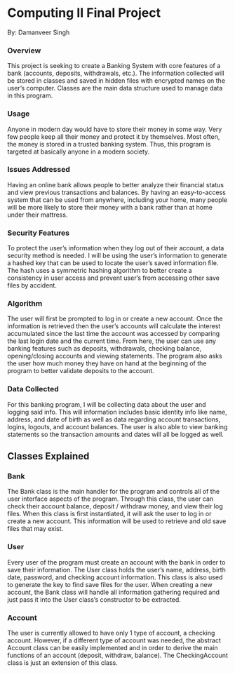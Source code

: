 # Computing II Final Project
By: Damanveer Singh

### Overview
This project is seeking to create a Banking System with core features of a bank (accounts, deposits, withdrawals, etc.). The information collected will be stored in classes and saved in hidden files with encrypted names on the user’s computer. Classes are the main data structure used to manage data in this program.

### Usage
Anyone in modern day would have to store their money in some way. Very few people keep all their money and protect it by themselves. Most often, the money is stored in a trusted banking system. Thus, this program is targeted at basically anyone in a modern society.

### Issues Addressed
Having an online bank allows people to better analyze their financial status and view previous transactions and balances. By having an easy-to-access system that can be used from anywhere, including your home, many people will be more likely to store their money with a bank rather than at home under their mattress.

### Security Features
To protect the user’s information when they log out of their account, a data security method is needed. I will be using the user’s information to generate a hashed key that can be used to locate the user’s saved information file. The hash uses a symmetric hashing algorithm to better create a consistency in user access and prevent user’s from accessing other save files by accident.

### Algorithm
The user will first be prompted to log in or create a new account. Once the information is retrieved then the user’s accounts will calculate the interest accumulated since the last time the account was accessed by comparing the last login date and the current time. From here, the user can use any banking features such as deposits, withdrawals, checking balance, opening/closing accounts and viewing statements. The program also asks the user how much money they have on hand at the beginning of the program to better validate deposits to the account.

### Data Collected
For this banking program, I will be collecting data about the user and logging said info. This will information includes basic identity info like name, address, and date of birth as well as data regarding account transactions, logins, logouts, and account balances. The user is also able to view banking statements so the transaction amounts and dates will all be logged as well.

## Classes Explained
### Bank
The Bank class is the main handler for the program and controls all of the user interface aspects of the program. Through this class, the user can check their account balance, deposit / withdraw money, and view their log files. When this class is first instantiated, it will ask the user to log in or create a new account. This information will be used to retrieve and old save files that may exist.

### User
Every user of the program must create an account with the bank in order to save their information. The User class holds the user’s name, address, birth date, password, and checking account information. This class is also used to generate the key to find save files for the user. When creating a new account, the Bank class will handle all information gathering required and just pass it into the User class’s constructor to be extracted.

### Account
The user is currently allowed to have only 1 type of account, a checking account. However, if a different type of account was needed, the abstract Account class can be easily implemented and in order to derive the main functions of an account (deposit, withdraw, balance). The CheckingAccount class is just an extension of this class.
